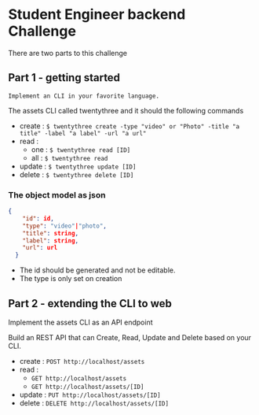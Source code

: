 # Student Engineer backend Challenge

There are two parts to this challenge

## Part 1 - getting started

`Implement an CLI in your favorite language.`

The assets CLI called twentythree and it  should the following commands

- create : `$ twentythree create -type "video" or "Photo" -title "a title" -label "a label" -url "a url"`
- read : 
  - one : `$ twentythree read [ID]`
  - all : `$ twentythree read`
- update : `$ twentythree update [ID]`
- delete : `$ twentythree delete [ID]`

### The object model as json

```json
{
    "id": id,
    "type": "video"|"photo",
    "title": string,
    "label": string,
    "url": url
  }
```

- The id should be generated and not be editable.
- The type is only set on creation

## Part 2 - extending the CLI to web

Implement the assets CLI as an API endpoint

Build an REST API that can Create, Read, Update and Delete based on your CLI.

- create : `POST http://localhost/assets`
- read :
  - `GET http://localhost/assets`
  - `GET http://localhost/assets/[ID]`
- update : `PUT http://localhost/assets/[ID]`
- delete : `DELETE http://localhost/assets/[ID]`